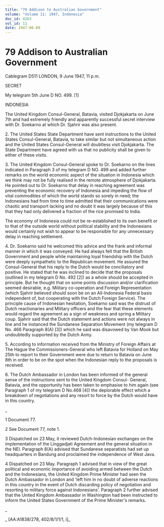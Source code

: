 ```yaml
---
title: "79 Addison to Australian Government"
volume: "Volume 11: 1947, Indonesia"
doc_id: 4263
vol_id: 11
date: 1947-06-09
---
```


# 79 Addison to Australian Government

Cablegram D511 LONDON, 9 June 1947, 11 p.m.

SECRET

My telegram 5th June D NO. 499. [1]

INDONESIA

The United Kingdom Consul-General, Batavia, visited Djokjakarta on June 7th and had extremely friendly and apparently successful secret interview with Dr. Soekarno at which Dr. Sjahrir was also present.

2\. The United States State Department have sent instructions to the United States Consul-General, Batavia, to take similar but not simultaneous action and the United States Consul-General will doubtless visit Djokjakarta. The State Department have agreed with us that no publicity shall be given to either of these visits.

3\. The United Kingdom Consul-General spoke to Dr. Soekarno on the lines indicated in Paragraph 3 of my telegram D NO. 499 and added further remarks on the world economic aspect of the situation in Indonesia which we think may not be fully realised in the remote atmosphere of Djokjakarta. He pointed out to Dr. Soekarno that delay in reaching agreement was preventing the economic recovery of Indonesia and impeding the flow of vital commodities of which the world stands so sorely in need; the Indonesians had from time to time admitted that their communications were chaotic and transport lacking and no doubt it was largely because of this that they had only delivered a fraction of the rice promised to India.

The economy of Indonesia could not be re-established to its own benefit or to that of the outside world without political stability and the Indonesians would certainly not wish to appear to be responsible for any unnecessary delay in reaching settlement.

4\. Dr. Soekarno said he welcomed this advice and the frank and informal manner in which it was conveyed. He had always felt that the British Government and people while maintaining loyal friendship with the Dutch were deeply sympathetic to the Republican movement. He assured the Consul-General that his reply to the Dutch would be conciliatory and positive. He stated that he was inclined to decide that the proposals (outlined in my telegram D No. 492 [2]) as a whole should be accepted in principle. But he thought that on some points discussion and/or clarification seemed desirable, e.g. Military co-operation and Foreign Representation (which Sjahrir believed should soon be on an All-Indonesia Federal basis independent of, but cooperating with the Dutch Foreign Service). The principle cause of Indonesian hesitation, Soekarno said was the distrust of Dutch reactionaries and Military officers and the fear that these elements would regard the agreement as a sign of weakness and spring a Military coup. Sjahrir said that the Dutch statement and actions were not always in line and he instanced the Sundanese Separation Movement (my telegram D No. 466 Paragraph 8(A) [3]) which he said was disavowed by Van Mook but undoubtedly supported by the Dutch Army.

5\. According to information received from the Ministry of Foreign Affairs at The Hague the Commissioners-General who left Batavia for Holland on May 25th to report to their Government were due to return to Batavia on June 8th in order to be on the spot when the Indonesian reply to the proposals is received.

6\. The Dutch Ambassador in London has been informed of the general sense of the instructions sent to the United Kingdom Consul- General, Batavia, and the opportunity has been taken to emphasise to him again (see Paragraph 1 of my telegram D No.468 [4]) the deplorable effect which a breakdown of negotiations and any resort to force by the Dutch would have in this country.

_

1 Document 77.

2 See Document 77, note 1.

3 Dispatched on 23 May, it reviewed Dutch-Indonesian exchanges on the implementation of the Linggadjati Agreement and the general situation in the NEI. Paragraph 8(A) advised that Sundanese separatists had set up headquarters in Bandung and proclaimed the independence of West Java.

4 Dispatched on 23 May. Paragraph 1 advised that in view of the great political and economic importance of avoiding armed between the Dutch and the Indonesians, the United Kingdom Prime Minister had seen the Dutch Ambassador in London and 'left him in no doubt of adverse reactions in this country in the event of Dutch discarding policy of negotiation and resorting to military force against Indonesians'. Paragraph 2 further advised that the United Kingdom Ambassador in Washington had been instructed to inform the United States Government of the Prime Minister's remarks.

_

_ [AA:A1838/278, 402/8/1/1/1, i]_
